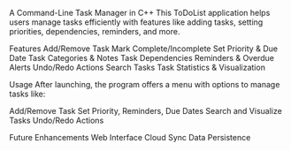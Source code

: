 A Command-Line Task Manager in C++
This ToDoList application helps users manage tasks efficiently with features like adding tasks, setting priorities, dependencies, reminders, and more.

Features
Add/Remove Task
Mark Complete/Incomplete
Set Priority & Due Date
Task Categories & Notes
Task Dependencies
Reminders & Overdue Alerts
Undo/Redo Actions
Search Tasks
Task Statistics & Visualization

Usage
After launching, the program offers a menu with options to manage tasks like:

Add/Remove Task
Set Priority, Reminders, Due Dates
Search and Visualize Tasks
Undo/Redo Actions

Future Enhancements
Web Interface
Cloud Sync
Data Persistence
